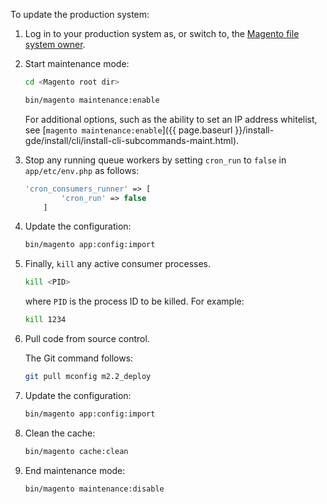 To update the production system:

1. Log in to your production system as, or switch to, the [Magento file system owner](https://glossary.magento.com/magento-file-system-owner).
1. Start maintenance mode:

   ```bash
   cd <Magento root dir>
   ```

   ```bash
   bin/magento maintenance:enable
   ```

   For additional options, such as the ability to set an IP address whitelist, see [`magento maintenance:enable`]({{ page.baseurl }}/install-gde/install/cli/install-cli-subcommands-maint.html).

1. Stop any running queue workers by setting `cron_run` to `false` in `app/etc/env.php` as follows:

   ```php
   'cron_consumers_runner' => [
           'cron_run' => false
       ]
   ```

1. Update the configuration:

   ```bash
   bin/magento app:config:import
   ```

1. Finally, `kill` any active consumer processes.

   ```bash
   kill <PID>
   ```

    where `PID` is the process ID to be killed. For example:

   ```bash
   kill 1234
   ```

1. Pull code from source control.

   The Git command follows:

   ```bash
   git pull mconfig m2.2_deploy
   ```

1. Update the configuration:

   ```bash
   bin/magento app:config:import
   ```

1. Clean the cache:

   ```bash
   bin/magento cache:clean
   ```

1. End maintenance mode:

   ```bash
   bin/magento maintenance:disable
   ```
